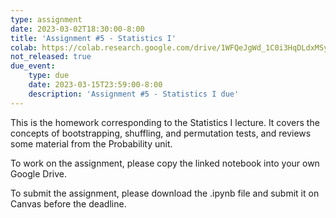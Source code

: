 ```yaml
---
type: assignment
date: 2023-03-02T18:30:00-8:00
title: 'Assignment #5 - Statistics I'
colab: https://colab.research.google.com/drive/1WFQeJgWd_1C0i3HqDLdxMSyusckXbX-n?usp=share_link
not_released: true
due_event: 
    type: due
    date: 2023-03-15T23:59:00-8:00
    description: 'Assignment #5 - Statistics I due'
---
```

This is the homework corresponding to the Statistics I lecture. It covers the concepts of bootstrapping, shuffling, and permutation tests, and reviews some material from the Probability unit.

To work on the assignment, please copy the linked notebook into your own Google Drive. 

To submit the assignment, please download the .ipynb file and submit it on Canvas before the deadline.
